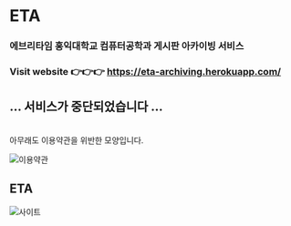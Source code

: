 # ETA
### 에브리타임 홍익대학교 컴퓨터공학과 게시판 아카이빙 서비스
### Visit website 👉👉👉 https://eta-archiving.herokuapp.com/

## ... 서비스가 중단되었습니다 ...
<br>
아무래도 이용약관을 위반한 모양입니다.
<br>

![이용약관](https://raw.githubusercontent.com/wonAdam/ETA-Website/main/20200921135535.png)


## ETA 
![사이트](https://raw.githubusercontent.com/wonAdam/ETA-Website/main/20200921140450.png)

